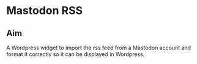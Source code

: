 # Mastodon RSS

## Aim

 A Wordpress widget to import the rss feed from a Mastodon account and format it correctly so it can be displayed in Wordpress.